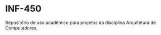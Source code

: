 # INF-450

Repositório de uso acadêmico para projetos da disciplina Arquitetura de Computadores.

 
